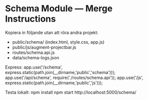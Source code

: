 # Schema Module — Merge Instructions
Kopiera in följande utan att röra andra projekt:
- public/schema/ (index.html, style.css, app.js)
- public/js/augment-projectbar.js
- routes/schema.api.js
- data/schema-logs.json

Express:
app.use('/schema', express.static(path.join(__dirname,'public','schema')));
app.use('/api/schema', require('./routes/schema.api'));
app.use('/js', express.static(path.join(__dirname,'public','js')));

Testa lokalt:
npm install
npm start
http://localhost:5000/schema/
